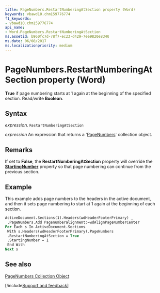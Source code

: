 ```yaml
---
title: PageNumbers.RestartNumberingAtSection property (Word)
keywords: vbawd10.chm159776774
f1_keywords:
- vbawd10.chm159776774
api_name:
- Word.PageNumbers.RestartNumberingAtSection
ms.assetid: b960fc7d-78f7-ec23-d429-7ee9820e8340
ms.date: 06/08/2017
ms.localizationpriority: medium
---
```



# PageNumbers.RestartNumberingAtSection property (Word)

 **True** if page numbering starts at 1 again at the beginning of the specified section. Read/write **Boolean**.


## Syntax

_expression_. `RestartNumberingAtSection`

 _expression_ An expression that returns a '[PageNumbers](Word.pagenumbers.md)' collection object.


## Remarks

If set to **False**, the **RestartNumberingAtSection** property will override the **[StartingNumber](Word.PageNumbers.StartingNumber.md)** property so that page numbering can continue from the previous section.


## Example

This example adds page numbers to the headers in the active document, and then it sets page numbering to start at 1 again at the beginning of each section.


```vb
ActiveDocument.Sections(1).Headers(wdHeaderFooterPrimary) _ 
 .PageNumbers.Add Pagenumberalignment:=wdAlignPageNumberCenter 
For Each s In ActiveDocument.Sections 
 With s.Headers(wdHeaderFooterPrimary).PageNumbers 
 .RestartNumberingAtSection = True 
 .StartingNumber = 1 
 End With 
Next s
```


## See also


[PageNumbers Collection Object](Word.pagenumbers.md)

[!include[Support and feedback](~/includes/feedback-boilerplate.md)]